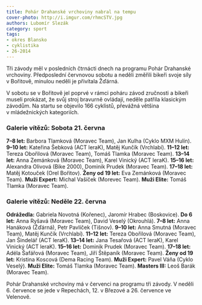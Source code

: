 ```yaml
---
title: Pohár Drahanské vrchoviny nabral na tempu
cover-photo: http://i.imgur.com/rhmcSTV.jpg
authors: Lubomír Slezák
category: sport
tags:
- okres Blansko
- cyklistika
- 26-2014 
---
```


Tři závody měl v posledních čtrnácti dnech na programu Pohár Drahanské vrchoviny. Předposlední červnovou sobotu a neděli změřili bikeři svoje síly v Bořitově, minulou neděli je přivítala Žďárná.

V sobotu se v Bořitově jel poprvé v rámci poháru závod zručnosti a bikeři museli prokázat, že svůj stroj bravurně ovládají, neděle patřila klasickým závodům. Na startu se objevilo 166 cyklistů, převážná většina v mládežnických kategoriích.

### Galerie vítězů: Sobota 21. června

**7–8 let:** Barbora Tlamková (Moravec Team), Jan Kulha (Cyklo MXM Hulín). **9–10 let:** Kateřina Šebková (ACT leraK), Matěj Kunčík (Vrchlabí). **11–12 let:** Tereza Obořilová (Moravec Team), Tomáš Tlamka (Moravec Team). **13–14 let:** Anna Zemánková (Moravec Team), Karel Vinický (ACT leraK). **15–16 let:** Alexandra Olivová (Bike 2000), Dominik Prudek (Moravec Team). **17–18 let:** Matěj Kotouček (Orel Bořitov). **Ženy od 19 let:** Eva Zemánková (Moravec Team). **Muži Expert:** Michal Vašíček (Morevec Team). **Muži Elite:** Tomáš Tlamka (Moravec Team).

### Galerie vítězů: Neděle 22. června

**Odrážedla:** Gabriela Novotná (Kořenec), Jaromír Hrabec (Boskovice). **Do 6 let:** Anna Ryšavá (Moravec Team), David Veselý (Okrouhlá). **7–8 let:** Anna Hanáková (Žďárná), Petr Pavlíček (Tišnov). **9–10 let:** Anna Smutná (Moravec Team), Matěj Kunčík (Vrchlabí). **11–12 let:** Tereza Obořilová (Moravec Team), Jan Šindelář (ACT leraK). **13–14 let:** Jana Tesařová (ACT leraK), Karel Vinický (ACT leraK). **15–16 let:** Dominik Prudek (Moravec Team). **17–18 let:** Adéla Šafářová (Moravec Team), Jiří Štěpaník (Moravec Team). **Ženy od 19 let:** Kristina Koscová (Dema Racing Team). **Muži Expert:** Pavel Váňa (Cyklo Veselý). **Muži Elite:** Tomáš Tlamka (Moravec Team). **Masters III:** Leoš Barák (Moravec Team).

Pohár Drahanské vrchoviny má v červenci na programu tři závody. V neděli 6. července se jede v Repechách, 12. v Březové a 26. července ve Velenově.